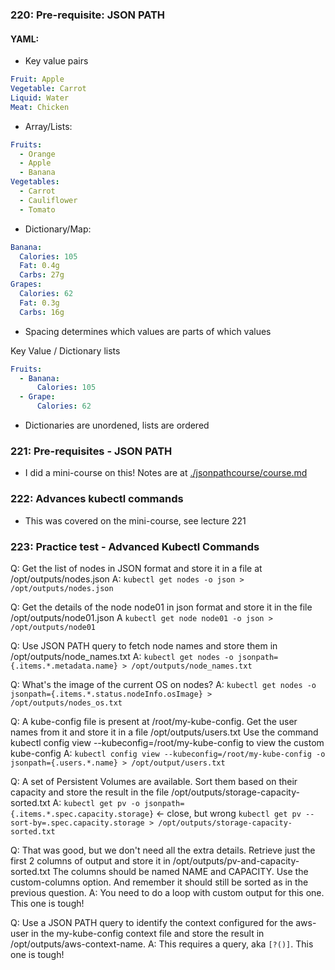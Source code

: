 ### 220: Pre-requisite: JSON PATH

#### YAML:

- Key value pairs
```yaml
Fruit: Apple
Vegetable: Carrot
Liquid: Water
Meat: Chicken
```

- Array/Lists:
```yaml
Fruits: 
  - Orange
  - Apple
  - Banana
Vegetables:
  - Carrot
  - Cauliflower
  - Tomato
```

- Dictionary/Map:
```yaml
Banana:
  Calories: 105
  Fat: 0.4g
  Carbs: 27g
Grapes:
  Calories: 62
  Fat: 0.3g
  Carbs: 16g
```
- Spacing determines which values are parts of which values

Key Value / Dictionary lists

```yaml
Fruits:
  - Banana:
      Calories: 105
  - Grape:
      Calories: 62
```

- Dictionaries are unordened, lists are ordered

### 221: Pre-requisites - JSON PATH
- I did a mini-course on this! Notes are at [./jsonpathcourse/course.md](./jsonpathcourse/course.md)

### 222: Advances kubectl commands
- This was covered on the mini-course, see lecture 221

### 223: Practice test - Advanced Kubectl Commands
Q: Get the list of nodes in JSON format and store it in a file at /opt/outputs/nodes.json
A: `kubectl get nodes -o json > /opt/outputs/nodes.json`

Q: Get the details of the node node01 in json format and store it in the file /opt/outputs/node01.json
A `kubectl get node node01 -o json > /opt/outputs/node01`

Q: Use JSON PATH query to fetch node names and store them in /opt/outputs/node_names.txt
A: `kubectl get nodes -o jsonpath={.items.*.metadata.name} > /opt/outputs/node_names.txt`

Q: What's the image of the current OS on nodes?
A: `kubectl get nodes -o jsonpath={.items.*.status.nodeInfo.osImage} > /opt/outputs/nodes_os.txt`

Q: A kube-config file is present at /root/my-kube-config. Get the user names from it and store it in a file /opt/outputs/users.txt 
Use the command kubectl config view --kubeconfig=/root/my-kube-config to view the custom kube-config
A: `kubectl config view --kubeconfig=/root/my-kube-config -o jsonpath={.users.*.name} > /opt/output/users.txt`

Q: A set of Persistent Volumes are available. Sort them based on their capacity and store the result in the file /opt/outputs/storage-capacity-sorted.txt
A: `kubectl get pv -o jsonpath={.items.*.spec.capacity.storage}` <- close, but wrong
`kubectl get pv --sort-by=.spec.capacity.storage > /opt/outputs/storage-capacity-sorted.txt`

Q: That was good, but we don't need all the extra details. Retrieve just the first 2 columns of output and store it in /opt/outputs/pv-and-capacity-sorted.txt
The columns should be named NAME and CAPACITY. Use the custom-columns option. And remember it should still be sorted as in the previous question.
A: You need to do a loop with custom output for this one. This one is tough! 

Q: Use a JSON PATH query to identify the context configured for the aws-user in the my-kube-config context file and store the result in /opt/outputs/aws-context-name.
A: This requires a query, aka `[?()]`. This one is tough! 

